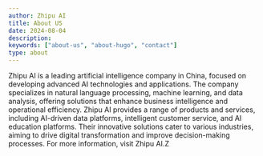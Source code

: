 ```yaml
---
author: Zhipu AI
title: About US
date: 2024-08-04
description:
keywords: ["about-us", "about-hugo", "contact"]
type: about
---
```


Zhipu AI is a leading artificial intelligence company in China, focused on developing advanced AI technologies and applications. The company specializes in natural language processing, machine learning, and data analysis, offering solutions that enhance business intelligence and operational efficiency. Zhipu AI provides a range of products and services, including AI-driven data platforms, intelligent customer service, and AI education platforms. Their innovative solutions cater to various industries, aiming to drive digital transformation and improve decision-making processes. For more information, visit Zhipu AI.Z
